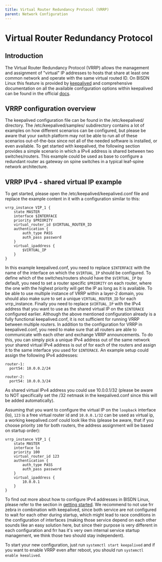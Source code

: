 ```yaml
---
title: Virtual Router Redundancy Protocol (VRRP)
parent: Network Configuration
---
```


# Virtual Router Redundancy Protocol

## Introduction

The Virtual Router Redundancy Protocol (VRRP) allows the management and
assignment of "virtual" IP addresses to hosts that share at least one common
network and operate with the same virtual routed ID. On BISDN Linux this feature
is provided by [keepalived](https://github.com/acassen/keepalived) and
comprehensive documentation on all the available configuration options within
keepalived can be found in the official
[docs](https://keepalived.readthedocs.io/en/latest/configuration_synopsis.html).

## VRRP configuration overview

The keepalived configuration file can be found in the /etc/keepalived/
directory. The /etc/keepalived/samples/ subdirectory contains a lot of examples
on how different scenarios can be configured, but please be aware that your
switch platform may not be able to run all of these scenarios out-of-the-box
since not all of the needed software is installed, or even available. To get
started with keepalived, the following section provides a simple scenario in
which a IPv4 address is shared between two switches/routers. This example could
be used as base to configure a redundant router as gateway on spine switches in
a typical leaf-spine network architecture.

## VRRP IPv4 - shared virtual IP example

To get started, please open the /etc/keepalived/keepalived.conf file and replace
the example content in it with a configuration similar to this:

```
vrrp_instance VIP_1 {
    state MASTER
    interface $INTERFACE
    priority $PRIORITY
    virtual_router_id $VIRTUAL_ROUTER_ID
    authentication {
        auth_type PASS
        auth_pass password
    }
    virtual_ipaddress {
        $VIRTUAL_IP
    }
}
```

In this example keepalived.conf, you need to replace `$INTERFACE` with the
name of the interface on which the `$VIRTUAL_IP` should be configured. To
define which of the switches/routers should have the `$VIRTUAL_IP` by
default, you need to set a router specific `$PRIORITY` on each router,
where the one with the highest priority will get the IP as long as it is
available. To be able to use multiple instance of VRRP within a layer-2 domain,
you should also make sure to set a unique `VIRTUAL_ROUTER_ID` for each
vrrp_instance. Finally you need to replace `$VIRTUAL_IP` with the IPv4
address that you want to use as the shared virtual IP on the `$INTERACE`
configured earlier. 
Although the above mentioned configuration already is a fully functional
keepalived.conf, it is not sufficient for running VRRP between multiple routers.
In addition to the configuration for VRRP in keepalived.conf, you need to make
sure that all routers are able to communicate with each other and exchange VRRP
announcements. To do this, you can simply pick a unique IPv4 address out of the
same network your shared virtual IPv4 address is out of for each of the routers
and assign it to the same interface you used for `$INTERACE`.
An example setup could assign the following IPv4 addresses:

```
router-1:
  port54: 10.0.0.2/24

router-2:
  port54: 10.0.0.3/24
```

As shared virtual IPv4 address you could use 10.0.0.1/32 (please be aware to NOT
specifically set the /32 netmask in the keepalived.conf since this will be added
automatically).

Assuming that you want to configure the virtual IP on the `loopback` interface
(lo), `123` is a free virtual router id and `10.0.0.1/32` can be used as virtual
ip, a working keepalived.conf could look like this (please be aware, that if you
choose priority `100` for both routers, the address assignment will be based on
startup order):

```
vrrp_instance VIP_1 {
    state MASTER
    interface lo
    priority 100
    virtual_router_id 123
    authentication {
        auth_type PASS
        auth_pass password
    }
    virtual_ipaddress {
        10.0.0.1
    }
}
```

To find out more about how to configure IPv4 addresses in BISDN Linux, please
refer to the section in [getting started](https://docs.bisdn.de/getting_started/basic_networking.html#persisting-network-configuration-with-systemd-networkd).
We recommend to not use frr zebra in combination with keepalived, since both
service are not configured to wait for each other during startup, which might
lead to race conditions in the configuration of interfaces (making those service
depend on each other sounds like an easy solution here, but since their purpose
is very different in each configuration and frr has it's very own internal
service startup management, we think those two should stay independent).

To start your new configuration, just run `systemctl start keepalived` and if
you want to enable VRRP even after reboot, you should run `systemctl enable
keealived`.
